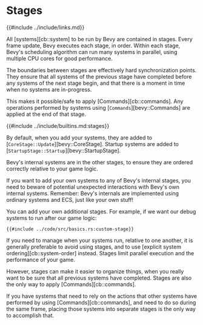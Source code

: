 # Stages

{{#include ../include/links.md}}

All [systems][cb::system] to be run by Bevy are contained in stages. Every
frame update, Bevy executes each stage, in order. Within each stage, Bevy's
scheduling algorithm can run many systems in parallel, using multiple CPU
cores for good performance.

The boundaries between stages are effectively hard synchronization points.
They ensure that all systems of the previous stage have completed before any
systems of the next stage begin, and that there is a moment in time when no
systems are in-progress.

This makes it possible/safe to apply [Commands][cb::commands]. Any operations
performed by systems using [`Commands`][bevy::Commands] are applied at the
end of that stage.

{{#include ../include/builtins.md:stages}}

By default, when you add your systems, they are added to
[`CoreStage::Update`][bevy::CoreStage]. Startup systems are added to
[`StartupStage::Startup`][bevy::StartupStage].

Bevy's internal systems are in the other stages, to ensure they are ordered
correctly relative to your game logic.

If you want to add your own systems to any of Bevy's internal stages, you
need to beware of potential unexpected interactions with Bevy's own internal
systems. Remember: Bevy's internals are implemented using ordinary systems
and ECS, just like your own stuff!

You can add your own additional stages. For example, if we want our debug
systems to run after our game logic:

```rust,no_run,noplayground
{{#include ../code/src/basics.rs:custom-stage}}
```

If you need to manage when your systems run, relative to one another, it
is generally preferable to avoid using stages, and to use [explicit system
ordering][cb::system-order] instead. Stages limit parallel execution and
the performance of your game.

However, stages can make it easier to organize things, when you really want
to be sure that all previous systems have completed. Stages are also the
only way to apply [Commands][cb::commands].

If you have systems that need to rely on the actions that other systems have
performed by using [Commands][cb::commands], and need to do so during the
same frame, placing those systems into separate stages is the only way to
accomplish that.
